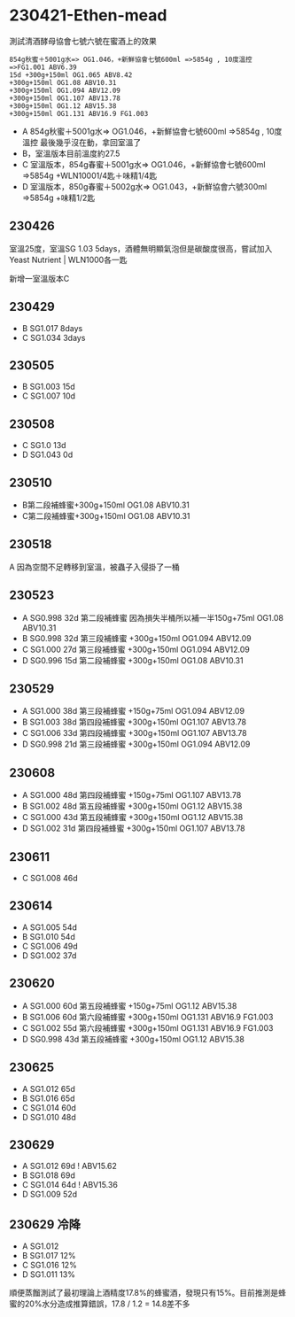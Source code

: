 # 230421-Ethen-mead

測試清酒酵母協會七號六號在蜜酒上的效果

```
854g秋蜜＋5001g水=> OG1.046，+新鮮協會七號600ml =>5854g , 10度溫控
=>FG1.001 ABV6.39
15d +300g+150ml OG1.065 ABV8.42
+300g+150ml OG1.08 ABV10.31
+300g+150ml OG1.094 ABV12.09
+300g+150ml OG1.107 ABV13.78
+300g+150ml OG1.12 ABV15.38
+300g+150ml OG1.131 ABV16.9 FG1.003
```

- A 854g秋蜜＋5001g水=> OG1.046，+新鮮協會七號600ml =>5854g , 10度溫控 最後幾乎沒在動，拿回室溫了
- B，室溫版本目前溫度約27.5
- C 室溫版本，854g春蜜＋5001g水=> OG1.046，+新鮮協會七號600ml =>5854g +WLN10001/4匙＋味精1/4匙
- D 室溫版本，850g春蜜＋5002g水=> OG1.043，+新鮮協會六號300ml =>5854g +味精1/2匙

## 230426
室溫25度，室溫SG 1.03 5days，酒體無明顯氣泡但是碳酸度很高，嘗試加入Yeast Nutrient | WLN1000各一匙

新增一室溫版本C 

## 230429
- B SG1.017 8days
- C SG1.034 3days

## 230505
- B SG1.003 15d
- C SG1.007 10d

## 230508
- C SG1.0 13d
- D SG1.043 0d

## 230510
- B第二段補蜂蜜+300g+150ml OG1.08 ABV10.31
- C第二段補蜂蜜+300g+150ml OG1.08 ABV10.31

## 230518
A 因為空間不足轉移到室溫，被蟲子入侵掛了一桶

## 230523
- A SG0.998 32d 第二段補蜂蜜 因為損失半桶所以補一半150g+75ml OG1.08 ABV10.31
- B SG0.998 32d 第三段補蜂蜜 +300g+150ml OG1.094 ABV12.09
- C SG1.000 27d 第三段補蜂蜜 +300g+150ml OG1.094 ABV12.09
- D SG0.996 15d 第二段補蜂蜜 +300g+150ml OG1.08 ABV10.31

## 230529
- A SG1.000 38d 第三段補蜂蜜 +150g+75ml OG1.094 ABV12.09
- B SG1.003 38d 第四段補蜂蜜 +300g+150ml OG1.107 ABV13.78
- C SG1.006 33d 第四段補蜂蜜 +300g+150ml OG1.107 ABV13.78
- D SG0.998 21d 第三段補蜂蜜 +300g+150ml OG1.094 ABV12.09

## 230608
- A SG1.000 48d 第四段補蜂蜜 +150g+75ml OG1.107 ABV13.78
- B SG1.002 48d 第五段補蜂蜜 +300g+150ml OG1.12 ABV15.38
- C SG1.000 43d 第五段補蜂蜜 +300g+150ml OG1.12 ABV15.38
- D SG1.002 31d 第四段補蜂蜜 +300g+150ml OG1.107 ABV13.78

## 230611

- C SG1.008 46d

## 230614
- A SG1.005 54d
- B SG1.010 54d
- C SG1.006 49d
- D SG1.002 37d

## 230620
- A SG1.000 60d 第五段補蜂蜜 +150g+75ml OG1.12 ABV15.38
- B SG1.006 60d 第六段補蜂蜜 +300g+150ml OG1.131 ABV16.9 FG1.003
- C SG1.002 55d 第六段補蜂蜜 +300g+150ml OG1.131 ABV16.9 FG1.003
- D SG0.998 43d 第五段補蜂蜜 +300g+150ml OG1.12 ABV15.38

## 230625
- A SG1.012	 65d
- B SG1.016 65d
- C SG1.014 60d
- D SG1.010 48d

## 230629
- A SG1.012 69d ! ABV15.62
- B SG1.018 69d 
- C SG1.014 64d ! ABV15.36
- D SG1.009 52d

## 230629 冷降
- A SG1.012 
- B SG1.017 12%
- C SG1.016 12%
- D SG1.011 13%

順便蒸餾測試了最初理論上酒精度17.8%的蜂蜜酒，發現只有15%。目前推測是蜂蜜的20%水分造成推算錯誤，17.8 / 1.2 = 14.8差不多
